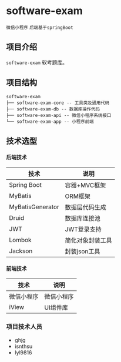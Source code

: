 # software-exam

` 微信小程序 ` `后端基于springBoot`

## 项目介绍

`software-exam` 软考题库。
## 项目结构
``` 
software-exam
├── software-exam-core -- 工具类及通用代码
├── software-exam-db -- 数据库操作代码
├── software-exam-api -- 微信小程序系统接口
└── software-exam-app -- 小程序前端
```


## 技术选型

#### 后端技术

技术 | 说明 | 
----|----|
Spring Boot | 容器+MVC框架 |
MyBatis | ORM框架  | 
MyBatisGenerator | 数据层代码生成 | 
Druid | 数据库连接池 | 
JWT | JWT登录支持 | 
Lombok | 简化对象封装工具 | 
Jackson | 封装json工具 | 



#### 前端技术

技术 | 说明 | 
----|----|
微信小程序 | 微信小程序 |
iView | UI组件库 | 


### 项目技术人员
- ghjg
- isnthsu
- lyl9816